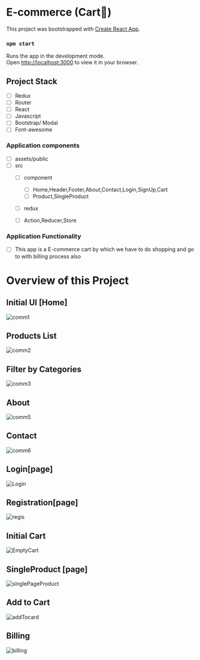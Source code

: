 # E-commerce (Cart🛒)

This project was bootstrapped with [Create React App](https://github.com/facebook/create-react-app).

### `npm start`

Runs the app in the development mode.\
Open [http://localhost:3000](http://localhost:3000) to view it in your browser.

## Project Stack
- [ ] Redux
- [ ] Router
- [ ] React
- [ ] Javascript
- [ ] Bootstrap/ Modal
- [ ] Font-awesome

### Application components
- [ ] assets/public
- [ ] src
  - [ ] component 
    - [ ] Home,Header,Footer,About,Contact,Login,SignUp,Cart
    - [ ] Product,SingleProduct 
  - [ ] redux
   - [ ] Action,Reducer,Store


### Application Functionality

- [ ] This app is a E-commerce cart by which we have to do shopping and go to with billing process also

#  Overview of this Project
## Initial UI [Home]
![comm1](https://user-images.githubusercontent.com/110331686/214128104-09602cae-0ec2-4990-a2f5-633344a91e88.png)

## Products List
![comm2](https://user-images.githubusercontent.com/110331686/214128133-ed36cf8b-6d78-48bc-a66b-b805266eea64.png)

## Filter by Categories
![comm3](https://user-images.githubusercontent.com/110331686/214128150-cd025449-2d42-431a-af99-e07e9e69b4ba.png)

##  About 
![comm5](https://user-images.githubusercontent.com/110331686/214128183-0470dba7-b0c6-4ab3-b5ec-4b8b7ef5044e.png)

## Contact 
![comm6](https://user-images.githubusercontent.com/110331686/214128194-63e691d2-e1a8-43dc-98c8-3ee7facde605.png)

## Login[page]
![Login](https://user-images.githubusercontent.com/110331686/214128249-4de03fe0-05cb-4e6a-ab6c-e29675523ae8.png)

## Registration[page]
![regis](https://user-images.githubusercontent.com/110331686/214131700-47d99058-ab22-4602-82b9-73ab4852b574.png)

## Initial Cart
![EmptyCart](https://user-images.githubusercontent.com/110331686/214128361-dc38a7a7-4d1f-40ca-b199-f44e991101ed.png)

## SingleProduct [page]
![singlePageProduct](https://user-images.githubusercontent.com/110331686/214128390-fd84155c-b95b-41bf-a527-74404c2e7ada.png)

## Add to Cart 
![addTocard](https://user-images.githubusercontent.com/110331686/214128405-8daaf506-3171-4de6-9d0c-de48a56fc46f.png)

## Billing 
![billing](https://user-images.githubusercontent.com/110331686/214128430-4a30475b-3d02-4fe1-bea2-c4aa8e82d5c1.png)



